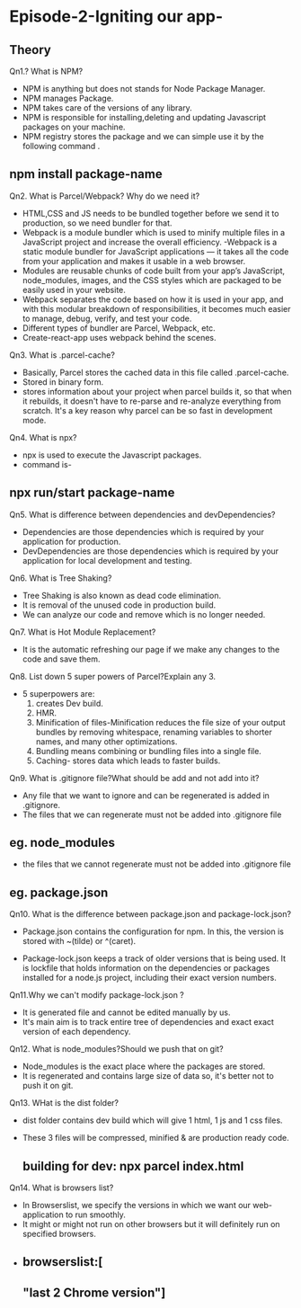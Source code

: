 # Episode-2-Igniting our app-
## Theory

Qn1.? What is NPM?
-  NPM is anything but does not stands for Node Package Manager.
- NPM manages Package.
- NPM takes care of the versions of any library.
- NPM is responsible for installing,deleting and updating Javascript packages on your machine.
- NPM registry stores the package and we can simple use it by the following command .
##      npm install package-name

Qn2. What is Parcel/Webpack? Why do we need it?
- HTML,CSS and JS needs to be bundled together before we send it to production, so we need bundler for that.
- Webpack is a module bundler which is used to minify multiple files in a JavaScript project and increase the overall efficiency.
-Webpack is a static module bundler for JavaScript applications — it takes all the code from your application and makes it usable in a web browser. 
- Modules are reusable chunks of code built from your app’s JavaScript, node_modules, images, and the CSS styles which are packaged to be easily used in your website. 
- Webpack separates the code based on how it is used in your app, and with this modular breakdown of responsibilities, it becomes much easier to manage, debug, verify, and test your code.
- Different types of bundler are Parcel, Webpack, etc.
- Create-react-app uses webpack behind the scenes.

Qn3. What is .parcel-cache? 
- Basically, Parcel stores the cached data in this file called .parcel-cache.
- Stored in binary form.
- stores information about your project when parcel builds it, so that when it rebuilds, it doesn't have to re-parse and re-analyze everything from scratch. It's a key reason why parcel can be so fast in development mode.
  
Qn4. What is npx?
- npx is used to execute the Javascript packages.
- command is-
 ##  npx run/start package-name

Qn5. What is difference between dependencies and devDependencies?
- Dependencies are those dependencies which is required by your application  for production.
- DevDependencies are those dependencies which is required by your application  for local development and testing.
 
Qn6. What is Tree Shaking?
- Tree Shaking is also known as dead code elimination.
- It is removal of the unused code in production build.
- We can analyze our code and remove which is no longer needed.

Qn7. What is Hot Module Replacement?
- It is the automatic refreshing our page if we make any changes to the code and save them.

Qn8. List down 5 super powers of Parcel?Explain any 3.
- 5 superpowers are:
  1. creates Dev build.
  2. HMR.
  3. Minification of files-Minification reduces the file size of your output bundles by removing whitespace, renaming variables to shorter names, and many other optimizations.
  4. Bundling means combining or bundling files into a single file.
  5. Caching- stores data which leads to   faster builds.


Qn9. What is .gitignore file?What should be add and not add into it?
- Any file that we want to ignore and can be regenerated is added in .gitignore.
- The files that we can regenerate must not be added into .gitignore file 
 ## eg. node_modules
- the files that we cannot regenerate must not be added into .gitignore file
 ## eg. package.json

Qn10.  What is the difference between package.json and package-lock.json?
- Package.json contains the configuration for npm.
In this, the version is stored with ~(tilde) or ^(caret).

- Package-lock.json keeps a track of older versions that is being used.
It is lockfile that holds information on the dependencies or packages installed for a node.js project, including their exact version numbers.

Qn11.Why we can't modify package-lock.json ?
- It is generated file and cannot be edited manually by us.
- It's main aim is to track entire tree of dependencies and exact exact version of each dependency.

Qn12. What is node_modules?Should we push that on git?
- Node_modules is the exact place where the packages are stored.
- It is regenerated and contains large size of data so, it's better not to push it on git.

Qn13. WHat is the dist folder?
- dist folder contains dev build which will give  1 html, 1 js and 1 css files.
- These 3 files will be compressed, minified & are production ready code.

     ## building for dev: npx parcel index.html

Qn14. What is browsers list?
- In Browserslist, we specify the versions in which we want our web-application  to run smoothly.
- It might or might not run on other browsers but it will definitely run on specified browsers.
- ##  browserslist:[
   ##       "last 2 Chrome version"]
